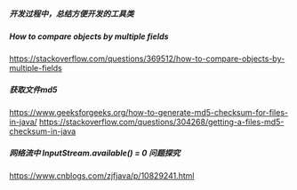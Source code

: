 ##### 开发过程中，总结方便开发的工具类

##### How to compare objects by multiple fields
https://stackoverflow.com/questions/369512/how-to-compare-objects-by-multiple-fields

##### 获取文件md5
https://www.geeksforgeeks.org/how-to-generate-md5-checksum-for-files-in-java/
https://stackoverflow.com/questions/304268/getting-a-files-md5-checksum-in-java

##### 网络流中 InputStream.available() = 0 问题探究
https://www.cnblogs.com/zjfjava/p/10829241.html